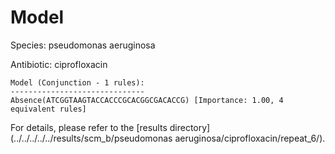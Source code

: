
# Model

Species: pseudomonas aeruginosa

Antibiotic: ciprofloxacin

```
Model (Conjunction - 1 rules):
------------------------------
Absence(ATCGGTAAGTACCACCCGCACGGCGACACCG) [Importance: 1.00, 4 equivalent rules]

```

For details, please refer to the [results directory](../../../../../results/scm_b/pseudomonas aeruginosa/ciprofloxacin/repeat_6/).

